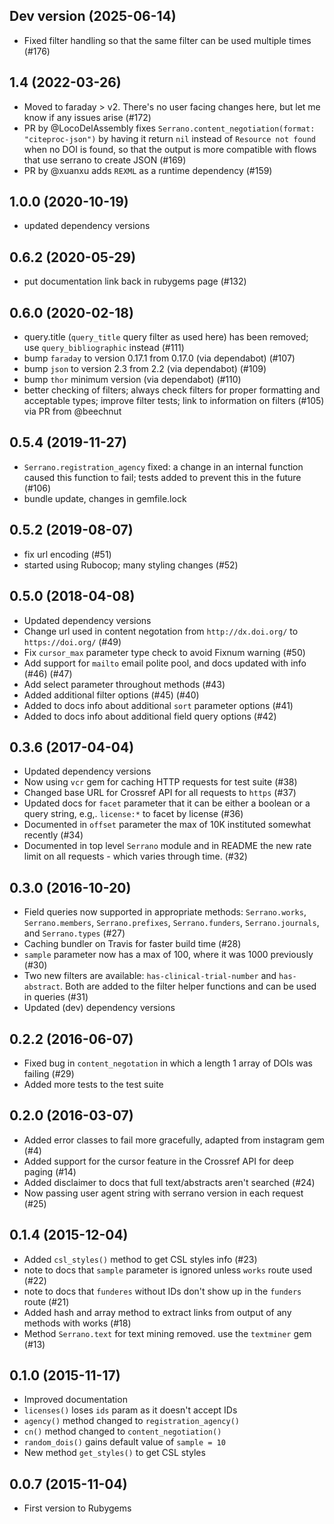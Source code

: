 ## Dev version (2025-06-14)

* Fixed filter handling so that the same filter can be used multiple times (#176)

## 1.4 (2022-03-26)

* Moved to faraday > v2. There's no user facing changes here, but let me know if any issues arise (#172)
* PR by @LocoDelAssembly fixes `Serrano.content_negotiation(format: "citeproc-json")` by having it return `nil` instead of `Resource not found` when no DOI is found, so that the output is more compatible with flows that use serrano to create JSON (#169)
* PR by @xuanxu adds `REXML` as a runtime dependency (#159)

## 1.0.0 (2020-10-19)

* updated dependency versions

## 0.6.2 (2020-05-29)

* put documentation link back in rubygems page (#132)

## 0.6.0 (2020-02-18)

* query.title (`query_title` query filter as used here) has been removed; use `query_bibliographic` instead (#111)
* bump `faraday` to version 0.17.1 from 0.17.0 (via dependabot) (#107)
* bump `json` to version 2.3 from 2.2 (via dependabot) (#109)
* bump `thor` minimum version (via dependabot) (#110)
* better checking of filters; always check filters for proper formatting and acceptable types; improve filter tests; link to information on filters (#105) via PR from @beechnut

## 0.5.4 (2019-11-27)

* `Serrano.registration_agency` fixed: a change in an internal function caused this function to fail; tests added to prevent this in the future (#106)
* bundle update, changes in gemfile.lock

## 0.5.2 (2019-08-07)

* fix url encoding (#51)
* started using Rubocop; many styling changes (#52)

## 0.5.0 (2018-04-08)

* Updated dependency versions
* Change url used in content negotation from `http://dx.doi.org/` to `https://doi.org/` (#49)
* Fix `cursor_max` parameter type check to avoid Fixnum warning (#50)
* Add support for `mailto` email polite pool, and docs updated with info (#46) (#47)
* Add select parameter throughout methods (#43)
* Added additional filter options (#45) (#40)
* Added to docs info about additional `sort` parameter options (#41)
* Added to docs info about additional field query options (#42)

## 0.3.6 (2017-04-04)

* Updated dependency versions
* Now using `vcr` gem for caching HTTP requests for test suite (#38)
* Changed base URL for Crossref API for all requests to `https` (#37)
* Updated docs for `facet` parameter that it can be either a
boolean or a query string, e.g,. `license:*` to facet by license (#36)
* Documented in `offset` parameter the max of 10K instituted somewhat
recently (#34)
* Documented in top level `Serrano` module and in README the new
rate limit on all requests - which varies through time. (#32)

## 0.3.0 (2016-10-20)

* Field queries now supported in appropriate methods:
`Serrano.works`, `Serrano.members`, `Serrano.prefixes`, `Serrano.funders`,
`Serrano.journals`, and `Serrano.types` (#27)
* Caching bundler on Travis for faster build time (#28)
* `sample` parameter now has a max of 100, where it was
1000 previously (#30)
* Two new filters are available: `has-clinical-trial-number` and `has-abstract`.
Both are added to the filter helper functions and can be used in queries (#31)
* Updated (dev) dependency versions

## 0.2.2 (2016-06-07)

* Fixed bug in `content_negotation` in which a length 1 array of DOIs was
failing (#29)
* Added more tests to the test suite

## 0.2.0 (2016-03-07)

* Added error classes to fail more gracefully, adapted from instagram gem (#4)
* Added support for the cursor feature in the Crossref API for deep paging (#14)
* Added disclaimer to docs that full text/abstracts aren't searched (#24)
* Now passing user agent string with serrano version in each request (#25)

## 0.1.4 (2015-12-04)

* Added `csl_styles()` method to get CSL styles info (#23)
* note to docs that `sample` parameter is ignored unless `works` route used (#22)
* note to docs that `funderes` without IDs don't show up in the `funders` route (#21)
* Added hash and array method to extract links from output of any methods with works (#18)
* Method `Serrano.text` for text mining removed. use the `textminer` gem (#13)

## 0.1.0 (2015-11-17)

* Improved documentation
* `licenses()` loses `ids` param as it doesn't accept IDs
* `agency()` method changed to `registration_agency()`
* `cn()` method changed to `content_negotiation()`
* `random_dois()` gains default value of `sample = 10`
* New method `get_styles()` to get CSL styles

## 0.0.7 (2015-11-04)

* First version to Rubygems
